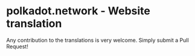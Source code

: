 # polkadot.network - Website translation

Any contribution to the translations is very welcome. Simply submit a Pull Request!